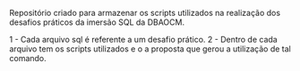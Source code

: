 Repositório criado para armazenar os scripts utilizados na realização dos desafios práticos da imersão SQL da DBAOCM.

1 - Cada arquivo sql é referente a um desafio prático.
2 - Dentro de cada arquivo tem os scripts utilizados e o a proposta que gerou a utilização de tal comando. 
